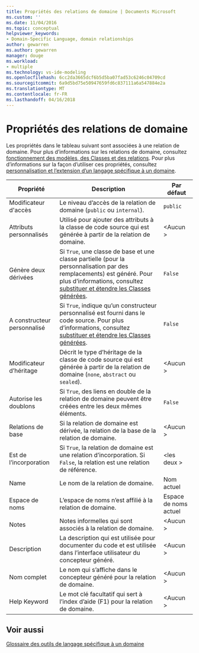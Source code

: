 ```yaml
---
title: Propriétés des relations de domaine | Documents Microsoft
ms.custom: ''
ms.date: 11/04/2016
ms.topic: conceptual
helpviewer_keywords:
- Domain-Specific Language, domain relationships
author: gewarren
ms.author: gewarren
manager: douge
ms.workload:
- multiple
ms.technology: vs-ide-modeling
ms.openlocfilehash: 6cc2da3665dcf6b5d5ba07fad53c6246c04709cd
ms.sourcegitcommit: 6a9d5bd75e50947659fd6c837111a6a547884e2a
ms.translationtype: MT
ms.contentlocale: fr-FR
ms.lasthandoff: 04/16/2018
---
```

# <a name="properties-of-domain-relationships"></a>Propriétés des relations de domaine
Les propriétés dans le tableau suivant sont associées à une relation de domaine. Pour plus d’informations sur les relations de domaine, consultez [fonctionnement des modèles, des Classes et des relations](../modeling/understanding-models-classes-and-relationships.md). Pour plus d’informations sur la façon d’utiliser ces propriétés, consultez [personnalisation et l’extension d’un langage spécifique à un domaine](../modeling/customizing-and-extending-a-domain-specific-language.md).  
  
|Propriété|Description|Par défaut|  
|--------------|-----------------|-------------|  
|Modificateur d'accès|Le niveau d’accès de la relation de domaine (`public` ou `internal`).|`public`|  
|Attributs personnalisés|Utilisé pour ajouter des attributs à la classe de code source qui est générée à partir de la relation de domaine.|\<Aucun >|  
|Génère deux dérivées|Si `True`, une classe de base et une classe partielle (pour la personnalisation par des remplacements) est généré. Pour plus d’informations, consultez [substituer et étendre les Classes générées](../modeling/overriding-and-extending-the-generated-classes.md).|`False`|  
|A constructeur personnalisé|Si `True`, indique qu’un constructeur personnalisé est fourni dans le code source. Pour plus d’informations, consultez [substituer et étendre les Classes générées](../modeling/overriding-and-extending-the-generated-classes.md).|`False`|  
|Modificateur d’héritage|Décrit le type d’héritage de la classe de code source qui est générée à partir de la relation de domaine (`none`, `abstract` ou `sealed`).|\<Aucun >|  
|Autorise les doublons|Si `True`, des liens en double de la relation de domaine peuvent être créées entre les deux mêmes éléments.|`False`|  
|Relations de base|Si la relation de domaine est dérivée, la relation de la base de la relation de domaine.|\<Aucun >|  
|Est de l’incorporation|Si `True`, la relation de domaine est une relation d’incorporation. Si `False`, la relation est une relation de référence.|\<les deux >|  
|Name|Le nom de la relation de domaine.|Nom actuel|  
|Espace de noms|L’espace de noms n’est affilié à la relation de domaine.|Espace de noms actuel|  
|Notes|Notes informelles qui sont associés à la relation de domaine.|\<Aucun >|  
|Description|La description qui est utilisée pour documenter du code et est utilisée dans l’interface utilisateur du concepteur généré.|\<Aucun >|  
|Nom complet|Le nom qui s’affiche dans le concepteur généré pour la relation de domaine.|\<Aucun >|  
|Help Keyword|Le mot clé facultatif qui sert à l’index d’aide (F1) pour la relation de domaine.|\<Aucun >|  
  
## <a name="see-also"></a>Voir aussi  
 [Glossaire des outils de langage spécifique à un domaine](http://msdn.microsoft.com/ca5e84cb-a315-465c-be24-76aa3df276aa)